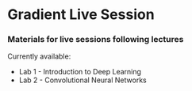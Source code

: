 # Gradient Live Session

### Materials for live sessions following lectures

Currently available:
* Lab 1 - Introduction to Deep Learning
* Lab 2 - Convolutional Neural Networks
